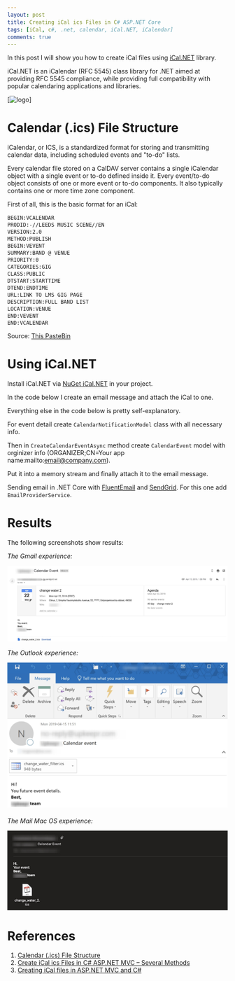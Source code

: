 ```yaml
---
layout: post
title: Creating iCal ics Files in C# ASP.NET Core
tags: [iCal, c#, .net, calendar, iCal.NET, iCalendar]
comments: true
---
```


In this post I will show you how to create iCal files using [iCal.NET](https://github.com/rianjs/ical.net) library.

iCal.NET is an iCalendar (RFC 5545) class library for .NET aimed at providing RFC 5545 compliance, while providing full compatibility with popular calendaring applications and libraries.

[![logo](https://raw.githubusercontent.com/rianjs/ical.net/master/logo.png)]


# Calendar (.ics) File Structure

iCalendar, or ICS, is a standardized format for storing and transmitting calendar data, including scheduled events and "to-do" lists.

Every calendar file stored on a CalDAV server contains a single iCalendar object with a single event or to-do defined inside it. Every event/to-do object consists of one or more event or to-do components. It also typically contains one or more time zone component.

First of all, this is the basic format for an iCal:

```
BEGIN:VCALENDAR
PRODID:-//LEEDS MUSIC SCENE//EN
VERSION:2.0
METHOD:PUBLISH
BEGIN:VEVENT
SUMMARY:BAND @ VENUE
PRIORITY:0
CATEGORIES:GIG
CLASS:PUBLIC
DTSTART:STARTTIME
DTEND:ENDTIME
URL:LINK TO LMS GIG PAGE
DESCRIPTION:FULL BAND LIST
LOCATION:VENUE
END:VEVENT
END:VCALENDAR
```

Source: [This PasteBin](https://pastebin.com/QZ6enx2Z)


# Using iCal.NET

Install iCal.NET via [NuGet iCal.NET](https://www.nuget.org/packages/Ical.Net) in your project.

In the code below I create an email message and attach the iCal to one.

Everything else in the code below is pretty self-explanatory.

For event detail create `CalendarNotificationModel` class with all necessary info.

Then in `CreateCalendarEventAsync` method create `CalendarEvent` model with orginizer info (ORGANIZER;CN=Your app name:mailto:email@company.com).

Put it into a memory stream and finally attach it to the email message. 

Sending email in .NET Core with [FluentEmail](https://www.nuget.org/packages/FluentEmail.Core/) and [SendGrid](https://sendgrid.com/). For this one add `EmailProviderService`.

<script src="https://gist.github.com/Stayrony/1f885bddd7da88f414f6205a138516a6.js"></script>

# Results

The following screenshots show results:

*The Gmail experience:*

![screenshot](/images/iCal/Gmail.jpg "The Gmail experience")

*The Outlook experience:*

![screenshot](/images/iCal/Outlook.jpg "The Outlook experience")

*The Mail Mac OS experience:*

![screenshot](/images/iCal/MailMacOS.jpg "The Mail Mac OS experience")

# References
1. [Calendar (.ics) File Structure](https://www.webdavsystem.com/server/creating_caldav_carddav/calendar_ics_file_structure/)
2. [Create iCal ics Files in C# ASP.NET MVC – Several Methods](https://esausilva.com/2016/11/17/create-ical-ics-files-in-c-asp-net-mvc-several-methods/)
3. [Creating iCal files in ASP.NET MVC and C#](http://www.nodeomega.com/blog/2015/04/19/creating-ical-files-in-aspnet-mvc-and-c)
